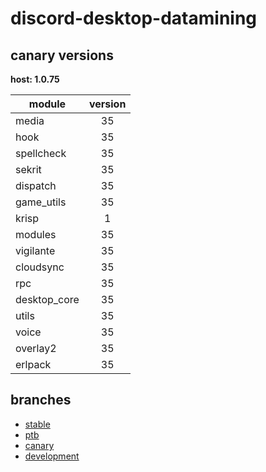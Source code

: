 # discord-desktop-datamining

## canary versions

**host: 1.0.75**

| module | version |
| ------ | :-----: |
| media | 35 |
| hook | 35 |
| spellcheck | 35 |
| sekrit | 35 |
| dispatch | 35 |
| game_utils | 35 |
| krisp | 1 |
| modules | 35 |
| vigilante | 35 |
| cloudsync | 35 |
| rpc | 35 |
| desktop_core | 35 |
| utils | 35 |
| voice | 35 |
| overlay2 | 35 |
| erlpack | 35 |

## branches

- [stable](https://github.com/OpenAsar/discord-desktop-datamining/tree/stable)
- [ptb](https://github.com/OpenAsar/discord-desktop-datamining/tree/ptb)
- [canary](https://github.com/OpenAsar/discord-desktop-datamining/tree/canary)
- [development](https://github.com/OpenAsar/discord-desktop-datamining/tree/development)